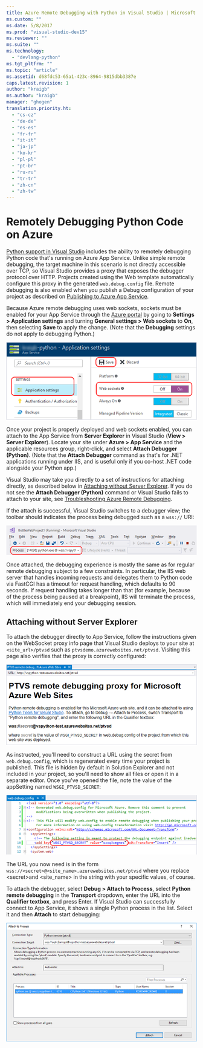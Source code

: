 ```yaml
---
title: Azure Remote Debugging with Python in Visual Studio | Microsoft Docs
ms.custom: ""
ms.date: 5/8/2017
ms.prod: "visual-studio-dev15"
ms.reviewer: ""
ms.suite: ""
ms.technology:
  - "devlang-python"
ms.tgt_pltfrm: ""
ms.topic: "article"
ms.assetid: d68fdc53-65a1-423c-8964-9815dbb3387e
caps.latest.revision: 1
author: "kraigb"
ms.author: "kraigb"
manager: "ghogen"
translation.priority.ht:
  - "cs-cz"
  - "de-de"
  - "es-es"
  - "fr-fr"
  - "it-it"
  - "ja-jp"
  - "ko-kr"
  - "pl-pl"
  - "pt-br"
  - "ru-ru"
  - "tr-tr"
  - "zh-cn"
  - "zh-tw"
---
```


# Remotely Debugging Python Code on Azure

[Python support in Visual Studio](installation.md) includes the ability to remotely debugging Python code that's running on Azure App Service. Unlike simple remote debugging, the target machine in this scenario is not directly accessible over TCP, so Visual Studio provides a proxy that exposes the debugger protocol over HTTP. Projects created using the Web template automatically configure this proxy in the generated `web.debug.config` file. Remote debugging is also enabled when you publish a Debug configuration of your project as described on [Publishing to Azure App Service](template-web.md#publishing-to-azure-app-service).

Because Azure remote debugging uses web sockets, sockets must be enabled for your App Service through the [Azure portal](https://portal.azure.com) by going to **Settings > Application settings** and turning **General settings > Web sockets** to **On**, then selecting **Save** to apply the change. (Note that the **Debugging** settings do not apply to debugging Python.)

![Enabling web sockets in Azure portal](media/azure-remote-debugging-enable-web-sockets.png)

Once your project is properly deployed and web sockets enabled, you can attach to the App Service from **Server Explorer** in Visual Studio (**View > Server Explorer**). Locate your site under **Azure > App Service** and the applicable resources group, right-click, and select **Attach Debugger (Python)**. (Note that the **Attach Debugger** command as that's for .NET applications running under IIS, and is useful only if you co-host .NET code alongside your Python app.)

Visual Studio may take you directly to a set of instructions for attaching directly, as described below in [Attaching without Server Explorer](#attaching-without-server-explorer). If you do not see the **Attach Debugger (Python)** command or Visual Studio fails to attach to your site, see [Troubleshooting Azure Remote Debugging](debugging-azure-remote-troubleshooting.md).

If the attach is successful, Visual Studio switches to a debugger view; the toolbar should indicates the process being debugged such as a `wss://` URI:

![Debugging an Azure App Service Web Site](media/azure-remote-debugging-attached.png)

Once attached, the debugging experience is mostly the same as for regular remote debugging subject to a few constraints. In particular, the IIS web server that handles incoming requests and delegates them to Python code via FastCGI has a timeout for request handling, which defaults to 90 seconds. If request handling takes longer than that (for example, because of the process being paused at a breakpoint), IIS will terminate the process, which will immediately end your debugging session. 

## Attaching without Server Explorer

To attach the debugger directly to App Service, follow the instructions given on the WebSocket proxy info page that Visual Studio deploys to your site at `<site_url>/ptvsd` such as `ptvsdemo.azurewebsites.net/ptvsd`. Visiting this page also verifies that the proxy is correctly configured:

![Azure remote debugging proxy information page](media/azure-remote-debugging-proxy-info-page.png)

As instructed, you'll need to construct a URL using the secret from `web.debug.config`, which is regenerated every time your project is published. This file is hidden by default in Solution Explorer and not included in your project, so you'll need to show all files or open it in a separate editor. Once you've opened the file, note the value of the appSetting named `WSGI_PTVSD_SECRET`:

![Determining the debugger endpoint in an Azure App Service](media/azure-remote-debugging-secret.png)

The URL you now need is in the form `wss://<secret>@<site_name>.azurewebsites.net/ptvsd` where you replace &lt;secret&gt;and &lt;site_name&gt; in the string with your specific values, of course.

To attach the debugger, select **Debug > Attach to Process**, select **Python remote debugging** in the **Transport** dropdown, enter the URL into the **Qualifier textbox**, and press Enter. If Visual Studio can successfully connect to App Service, it shows a single Python process in the list. Select it and then **Attach** to start debugging:

![Using Attach to Process dialog to attach to an Azure web site](media/azure-remote-debugging-manual-attach.png)
